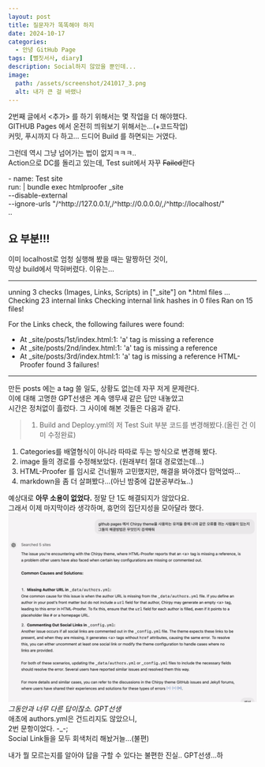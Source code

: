 ```yaml
---
layout: post
title: 질문자가 똑똑해야 하지
date: 2024-10-17
categories:
  - 안녕 GitHub Page
tags: [뻘짓서사, diary]
description: Social하지 않았을 뿐인데...
image:
  path: /assets/screenshot/241017_3.png
  alt: 내가 큰 걸 바랬나
---
```


2번째 글에서 <추가> 를 하기 위해서는 몇 작업을 더 해야했다.  
GITHUB Pages 에서 온전히 띄워보기 위해서는...(+코드작업)  
커밋, 푸시까지 다 하고... 드디어 Build 를 하면되는 거였다.  

그런데 역시 그냥 넘어가는 법이 없지ㅋㅋㅋ..  
Action으로 DC를 돌리고 있는데, Test suit에서 자꾸 ~~Failed~~란다  

\- name: Test site  
           run: |
          bundle exec htmlproofer _site \
            \-\-disable-external \
            \-\-ignore-urls "/^http:\/\/127.0.0.1/,/^http:\/\/0.0.0.0/,/^http:\/\/localhost/"  
..

요 부분!!!
---
이미 localhost로 엄청 실행해 봤을 때는 말짱하던 것이,  
막상 build에서 막혀버렸다. 이유는...

***
unning 3 checks (Images, Links, Scripts) in ["_site"] on *.html files ...
Checking 23 internal links
Checking internal link hashes in 0 files
Ran on 15 files!

For the Links check, the following failures were found:
* At _site/posts/1st/index.html:1:
  'a' tag is missing a reference
* At _site/posts/2nd/index.html:1:
  'a' tag is missing a reference
* At _site/posts/3rd/index.html:1:
  'a' tag is missing a reference
HTML-Proofer found 3 failures!  

***
만든 posts 에는 a tag 쓸 일도, 상황도 없는데 자꾸 저게 문제란다.  
이에 대해 고명한 GPT선생은 계속 앵무새 같은 답만 내놓았고  
시간은 정처없이 흘렀다. 그 사이에 해본 것들은 다음과 같다.  
>1. Build and Deploy.yml의 저 Test Suit 부분 코드를 변경해봤다.(올린 건 이미 수정완료)  
1. Categories를 배열형식이 아니라 따따로 두는 방식으로 변경해 봤다.  
2. image 들의 경로를 수정해보았다. (원래부터 절대 경로였는데...)  
3. HTML-Proofer 를 임시로 건너뛸까 고민했지만, 해결을 봐야겠다 맘먹었따...  
4. markdown을 좀 더 살펴봤다...(아닌 밤중에 갑분공부라뇨..)  
 
   
  예상대로 **아무 소용이 없었다.** 정말 단 1도 해결되지가 않았다요.  
그래서 이제 마지막이라 생각하며, 휴먼의 집단지성을 모아달라 했다. 
![...](/assets/screenshot/241017_5.png)_그동안과 너무 다른 답이잖소. GPT선생_  
애초에 authors.yml은 건드리지도 않았으니,  
2번 문항이었다. -_-;  
Social Link들을 모두 회색처리 해놨거늘...(불편)  

내가 뭘 모르는지를 알아야 답을 구할 수 있다는 불편한 진실..
GPT선생...하
